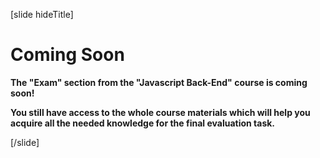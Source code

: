 [slide hideTitle]

# Coming Soon

**The "Exam" section from the "Javascript Back-End" course is coming soon!**

**You still have access to the whole course materials which will help you acquire all the needed knowledge for the final evaluation task.**


[/slide]